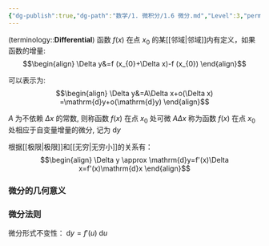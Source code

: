 ```yaml
---
{"dg-publish":true,"dg-path":"数学/1. 微积分/1.6 微分.md","Level":3,"permalink":"/数学/1. 微积分/1.6 微分/","dgPassFrontmatter":true,"noteIcon":"","created":"2024-05-21T15:20:28.212+08:00","updated":"2025-04-12T22:53:43.000+08:00"}
---
```



(terminology::**Differential**)
函数 $f(x)$ 在点 $x_{0}$ 的某[[邻域\|邻域]]内有定义，如果函数的增量:
$$\begin{align}
\Delta y&=f (x_{0}+\Delta x)-f (x_{0})
\end{align}$$

可以表示为:
$$\begin{align}
\Delta y&=A\Delta x+o(\Delta x) =\mathrm{d}y+o(\mathrm{d}y)
\end{align}$$

$A$ 为不依赖 $\Delta x$ 的常数, 则称函数 $f(x)$ 在点 $x_{0}$ 处可微
$A\Delta x$ 称为函数 $f(x)$ 在点 $x_{0}$ 处相应于自变量增量的微分, 记为 $\mathrm{d}y$

根据[[极限\|极限]]和[[无穷\|无穷小]]的关系有：
$$\begin{align}
\Delta y \approx \mathrm{d}y=f'(x)\Delta x=f'(x)\mathrm{d}x
\end{align}$$
### 微分的几何意义


### 微分法则
微分形式不变性：$\; \mathrm{d}y=f'(u)\; \mathrm{d}u$
